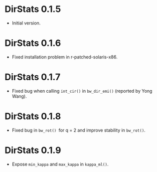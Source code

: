 # DirStats 0.1.5

* Initial version.

# DirStats 0.1.6

* Fixed installation problem in r-patched-solaris-x86.

# DirStats 0.1.7

* Fixed bug when calling `int_cir()` in `bw_dir_emi()` (reported by Yong Wang).

# DirStats 0.1.8

* Fixed bug in `bw_rot() `for q = 2 and improve stability in `bw_rot()`.

# DirStats 0.1.9

* Expose `min_kappa` and `max_kappa` in `kappa_ml()`.
